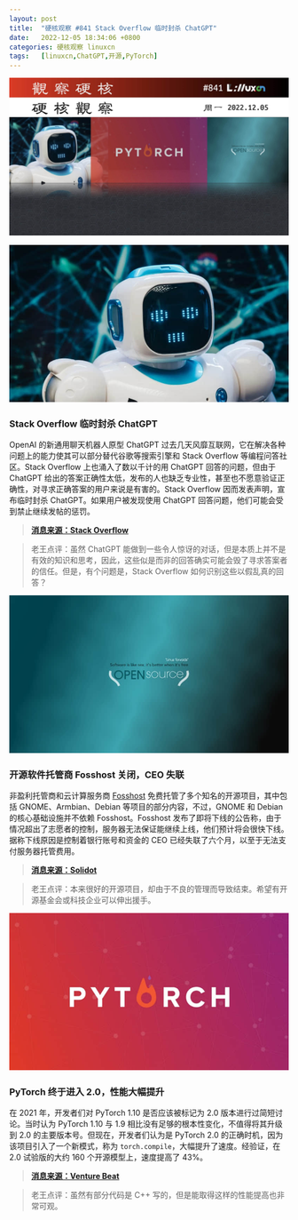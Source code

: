 ```yaml
---
layout: post
title:	"硬核观察 #841 Stack Overflow 临时封杀 ChatGPT"
date:	2022-12-05 18:34:06 +0800 
categories:	硬核观察 linuxcn 
tags:	[linuxcn,ChatGPT,开源,PyTorch]
---
```



![](/Asserts/Images/album/202212/05/183314jeccegwhkw0vwclx.jpg)


![](/Asserts/Images/album/202212/05/183324ith3d7771c1t4d67.jpg)


### Stack Overflow 临时封杀 ChatGPT


OpenAI 的新通用聊天机器人原型 ChatGPT 过去几天风靡互联网，它在解决各种问题上的能力使其可以部分替代谷歌等搜索引擎和 Stack Overflow 等编程问答社区。Stack Overflow 上也涌入了数以千计的用 ChatGPT 回答的问题，但由于 ChatGPT 给出的答案正确性太低，发布的人也缺乏专业性，甚至也不愿意验证正确性，对寻求正确答案的用户来说是有害的。Stack Overflow 因而发表声明，宣布临时封杀 ChatGPT。如果用户被发现使用 ChatGPT 回答问题，他们可能会受到禁止继续发帖的惩罚。



> 
> **[消息来源：Stack Overflow](https://meta.stackoverflow.com/questions/421831/temporary-policy-chatgpt-is-banned)**
> 
> 
> 



> 
> 老王点评：虽然 ChatGPT 能做到一些令人惊讶的对话，但是本质上并不是有效的知识和思考，因此，这些似是而非的回答确实可能会毁了寻求答案者的信任。但是，有个问题是，Stack Overflow 如何识别这些以假乱真的回答？
> 
> 
> 


![](/Asserts/Images/album/202212/05/183338cttitxjvzgutj43x.jpg)


### 开源软件托管商 Fosshost 关闭，CEO 失联


非盈利托管商和云计算服务商 [Fosshost](https://fosshost.org/) 免费托管了多个知名的开源项目，其中包括 GNOME、Armbian、Debian 等项目的部分内容，不过，GNOME 和 Debian 的核心基础设施并不依赖 Fosshost。Fosshost 发布了即将下线的公告称，由于情况超出了志愿者的控制，服务器无法保证能继续上线，他们预计将会很快下线。据称下线原因是控制着银行账号和资金的 CEO 已经失联了六个月，以至于无法支付服务器托管费用。



> 
> **[消息来源：Solidot](https://www.solidot.org/story?sid=73553)**
> 
> 
> 



> 
> 老王点评：本来很好的开源项目，却由于不良的管理而导致结束。希望有开源基金会或科技企业可以伸出援手。
> 
> 
> 


![](/Asserts/Images/album/202212/05/183348htk9nic3b8cc3ioc.jpg)


### PyTorch 终于进入 2.0，性能大幅提升


在 2021 年，开发者们对 PyTorch 1.10 是否应该被标记为 2.0 版本进行过简短讨论。当时认为 PyTorch 1.10 与 1.9 相比没有足够的根本性变化，不值得将其升级到 2.0 的主要版本号。但现在，开发者们认为是 PyTorch 2.0 的正确时机，因为该项目引入了一个新模式，称为 `torch.compile`，大幅提升了速度。经验证，在 2.0 试验版的大约 160 个开源模型上，速度提高了 43%。



> 
> **[消息来源：Venture Beat](https://venturebeat.com/ai/pytorch-2-0-release-accelerates-open-source-machine-learning/)**
> 
> 
> 



> 
> 老王点评：虽然有部分代码是 C++ 写的，但是能取得这样的性能提高也非常可观。
> 
> 
>
